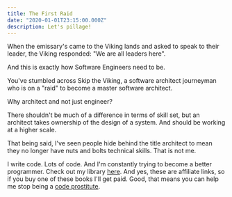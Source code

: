 ```yaml
---
title: The First Raid
date: "2020-01-01T23:15:00.000Z"
description: Let's pillage!
---
```

When the emissary's came to the Viking lands and
asked to speak to their leader, the Viking responded: "We are all leaders here".

And this is exactly how Software Engineers need to be.  

You've stumbled across Skip the Viking, a software architect journeyman
who is on a "raid" to become a master software architect.

Why architect and not just engineer?

There shouldn't be much of a difference in terms of skill set, but an
architect takes ownership of the design of a system.  And should be working 
at a higher scale.

That being said, I've seen people hide behind the title architect to mean
they no longer have nuts and bolts technical skills.  That is not me.

I write code. Lots of code. And I'm constantly trying to become a better programmer.  Check
out my library [here](/books).  And yes, these are affiliate links, so if you buy one of these books I'll get paid.
Good, that means you can help me stop being a [code prostitute](/code-hooker).


